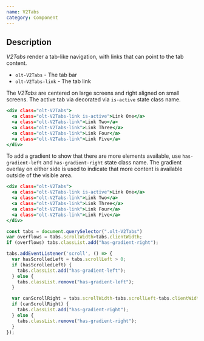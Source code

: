 ```yaml
---
name: V2Tabs
category: Component
---
```


## Description

*V2Tabs* render a tab-like navigation, with links that can point to the tab content.
 
- `olt-V2Tabs` - The tab bar
- `olt-V2Tabs-link` - The tab link

The *V2Tabs* are centered on large screens and right aligned on small screens.
The active tab via decorated via `is-active` state class name.

```newnavigation.html
<div class="olt-V2Tabs">
  <a class="olt-V2Tabs-link is-active">Link One</a>
  <a class="olt-V2Tabs-link">Link Two</a>
  <a class="olt-V2Tabs-link">Link Three</a>
  <a class="olt-V2Tabs-link">Link Four</a>
  <a class="olt-V2Tabs-link">Link Five</a>
</div>
```

To add a gradient to show that there are more elements available, use `has-gradient-left` and `has-gradient-right` state class name. The gradient overlay on either side is used to indicate that more content is available outside of the visible area.

```newnavigationgradient.html
<div class="olt-V2Tabs">
  <a class="olt-V2Tabs-link is-active">Link One</a>
  <a class="olt-V2Tabs-link">Link Two</a>
  <a class="olt-V2Tabs-link">Link Three</a>
  <a class="olt-V2Tabs-link">Link Four</a>
  <a class="olt-V2Tabs-link">Link Five</a>
</div>
```

```newnavigationgradient.js
const tabs = document.querySelector(".olt-V2Tabs")
var overflows = tabs.scrollWidth>tabs.clientWidth;
if (overflows) tabs.classList.add("has-gradient-right");

tabs.addEventListener('scroll', () => {
  var hasScrolledLeft = tabs.scrollLeft > 0;
  if (hasScrolledLeft) {
    tabs.classList.add("has-gradient-left");
  } else {
    tabs.classList.remove("has-gradient-left");
  }

  var canScrollRight = tabs.scrollWidth-tabs.scrollLeft-tabs.clientWidth > 0;        
  if (canScrollRight) {
    tabs.classList.add("has-gradient-right");
  } else {
    tabs.classList.remove("has-gradient-right");
  }
});
```
